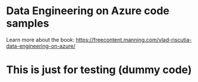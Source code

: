 # Data Engineering on Azure code samples

Learn more about the book: https://freecontent.manning.com/vlad-riscutia-data-engineering-on-azure/

# This is just for testing (dummy code)

